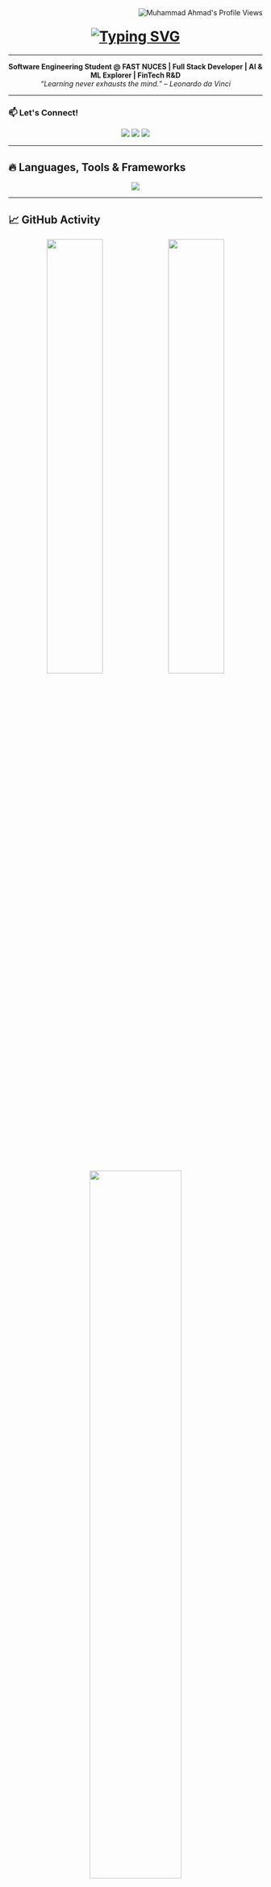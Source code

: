 <!-- View Count -->
<img align="right" src="https://komarev.com/ghpvc/?username=MuhammadAhmadFarooq&label=Profile+Views&color=0e75b6&style=flat-square" alt="Muhammad Ahmad's Profile Views"/>

<!-- Typing SVG Banner -->
<h1 align="center">
  <a href="https://git.io/typing-svg">
    <img src="https://readme-typing-svg.herokuapp.com?font=Fira+Code&size=28&duration=2500&pause=1000&center=true&vCenter=true&width=550&lines=Hey+there!+👋+I'm+Muhammad+Ahmad;Full+Stack+Web+Developer+%26+AI+Enthusiast;MERN+%7C+Python+%7C+DevOps+%7C+Cloud+%7C+ML+%7C+R%26D" alt="Typing SVG" />
  </a>
</h1>

---

<p align="center">
  <b>Software Engineering Student @ FAST NUCES | Full Stack Developer | AI & ML Explorer | FinTech R&D</b><br/>
  <i>“Learning never exhausts the mind.” – Leonardo da Vinci</i>
</p>

---

### 📫 Let's Connect!

<div align="center">
  <a href="mailto:ahmadfarooq9123@gmail.com"><img src="https://img.shields.io/badge/Gmail-D14836?style=for-the-badge&logo=gmail&logoColor=white"/></a>
  <a href="https://www.linkedin.com/in/muhammad-ahmad-a638a32a9/"><img src="https://img.shields.io/badge/LinkedIn-blue?style=for-the-badge&logo=linkedin&logoColor=white"/></a>
  <a href="https://github.com/MuhammadAhmadFarooq"><img src="https://img.shields.io/badge/GitHub-100000?style=for-the-badge&logo=github&logoColor=white"/></a>
</div>

---

## 🔥 Languages, Tools & Frameworks

<p align="center">
  <a href="https://skillicons.dev">
    <picture>
      <source media="(prefers-color-scheme: dark)" srcset="https://skillicons.dev/icons?i=js,ts,react,nodejs,express,mongodb,python,tensorflow,java,cpp,docker,kubernetes,git,github,jira,figma&theme=dark" />
      <source media="(prefers-color-scheme: light)" srcset="https://skillicons.dev/icons?i=js,ts,react,nodejs,express,mongodb,python,tensorflow,java,cpp,docker,kubernetes,git,github,jira,figma&theme=light" />
      <img src="https://skillicons.dev/icons?i=js,ts,react,nodejs,express,mongodb,python,tensorflow,java,cpp,docker,kubernetes,git,github,jira,figma" />
    </picture>
  </a>
</p>

---

## 📈 GitHub Activity

<p align="center">
  <img width="47%" src="https://github-readme-stats.vercel.app/api?username=MuhammadAhmadFarooq&show_icons=true&theme=tokyonight&hide_border=true" />
  <img width="47%" src="https://github-readme-streak-stats.herokuapp.com?user=MuhammadAhmadFarooq&theme=tokyonight&hide_border=true" />
</p>
<p align="center">
  <img width="60%" src="https://github-readme-activity-graph.vercel.app/graph?username=MuhammadAhmadFarooq&theme=react-dark&area=true&hide_border=true" />
</p>

---

## 🚀 Highlight Projects

| ⭐ Project | 🔍 Description | 🛠 Tech Stack |
|----------|----------------|--------------|
| [MazeAI 🔗](https://github.com/MuhammadAhmadFarooq/MazeAI-Intelligent-Maze-Solver) | Intelligent maze-solving AI using multiple search algorithms and machine learning. | Python, AI, BFS, A*, CSP, Visualization |
| [Stock Predictor 📈](https://github.com/MuhammadAhmadFarooq/Neural-Network-Based-Stock-Market-Predictor) | LSTM, CNN & Transformer models for OHLC price forecasting with analytics dashboard. | Python, TensorFlow, Streamlit |
| [Weather Gemini 🌤️](https://github.com/MuhammadAhmadFarooq/my-weather-dashboard) | Real-time weather dashboard with AI chatbot and geolocation. | JS, Gemini API, Chart.js |
| [PFMS 🐓](https://github.com/MuhammadAhmadFarooq/PFMS-MERN) | Poultry farm digital system with JWT auth & dashboards. | MongoDB, Express, React, Node |
| [Pharmacy System 💊](https://github.com/MuhammadAhmadFarooq/Pharmacy-Managment-System) | GUI-based desktop app using OOP and MVC architecture. | Java, JavaFX, SQL |

---

## 🧠 Currently Exploring

- 🌩 Oracle Cloud & ERP Implementation
- 📦 Docker + Kubernetes for Microservices
- 🤖 LangChain, Gemini & LLMs
- 🔐 Blockchain Applications in FinTech
- 🎯 DevOps + CI/CD Automation

---

## 🐍 Contribution Snake Graph

<p align="center">
  <picture>
    <source media="(prefers-color-scheme: dark)" srcset="https://raw.githubusercontent.com/MuhammadAhmadFarooq/MuhammadAhmadFarooq/output/github-contribution-grid-snake-dark.svg" />
    <source media="(prefers-color-scheme: light)" srcset="https://raw.githubusercontent.com/MuhammadAhmadFarooq/MuhammadAhmadFarooq/output/github-contribution-grid-snake.svg" />
    <img src="https://raw.githubusercontent.com/MuhammadAhmadFarooq/MuhammadAhmadFarooq/output/github-contribution-grid-snake.svg" alt="GitHub Contribution Snake" />
  </picture>
</p>

---

<h4 align="center">🔎 <a href="https://github.com/MuhammadAhmadFarooq?tab=repositories">Explore More Projects on My GitHub →</a></h4>
